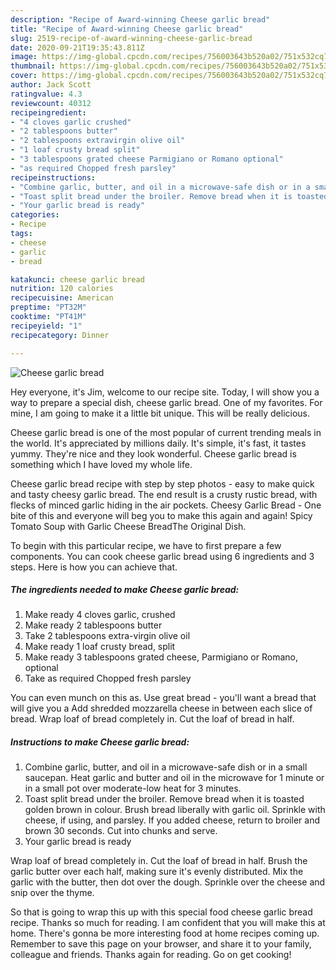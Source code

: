 ```yaml
---
description: "Recipe of Award-winning Cheese garlic bread"
title: "Recipe of Award-winning Cheese garlic bread"
slug: 2519-recipe-of-award-winning-cheese-garlic-bread
date: 2020-09-21T19:35:43.811Z
image: https://img-global.cpcdn.com/recipes/756003643b520a02/751x532cq70/cheese-garlic-bread-recipe-main-photo.jpg
thumbnail: https://img-global.cpcdn.com/recipes/756003643b520a02/751x532cq70/cheese-garlic-bread-recipe-main-photo.jpg
cover: https://img-global.cpcdn.com/recipes/756003643b520a02/751x532cq70/cheese-garlic-bread-recipe-main-photo.jpg
author: Jack Scott
ratingvalue: 4.3
reviewcount: 40312
recipeingredient:
- "4 cloves garlic crushed"
- "2 tablespoons butter"
- "2 tablespoons extravirgin olive oil"
- "1 loaf crusty bread split"
- "3 tablespoons grated cheese Parmigiano or Romano optional"
- "as required Chopped fresh parsley"
recipeinstructions:
- "Combine garlic, butter, and oil in a microwave-safe dish or in a small saucepan. Heat garlic and butter and oil in the microwave for 1 minute or in a small pot over moderate-low heat for 3 minutes."
- "Toast split bread under the broiler. Remove bread when it is toasted golden brown in colour. Brush bread liberally with garlic oil. Sprinkle with cheese, if using, and parsley. If you added cheese, return to broiler and brown 30 seconds. Cut into chunks and serve."
- "Your garlic bread is ready"
categories:
- Recipe
tags:
- cheese
- garlic
- bread

katakunci: cheese garlic bread 
nutrition: 120 calories
recipecuisine: American
preptime: "PT32M"
cooktime: "PT41M"
recipeyield: "1"
recipecategory: Dinner

---
```



![Cheese garlic bread](https://img-global.cpcdn.com/recipes/756003643b520a02/751x532cq70/cheese-garlic-bread-recipe-main-photo.jpg)

Hey everyone, it's Jim, welcome to our recipe site. Today, I will show you a way to prepare a special dish, cheese garlic bread. One of my favorites. For mine, I am going to make it a little bit unique. This will be really delicious.

Cheese garlic bread is one of the most popular of current trending meals in the world. It's appreciated by millions daily. It's simple, it's fast, it tastes yummy. They're nice and they look wonderful. Cheese garlic bread is something which I have loved my whole life.

Cheese garlic bread recipe with step by step photos - easy to make quick and tasty cheesy garlic bread. The end result is a crusty rustic bread, with flecks of minced garlic hiding in the air pockets. Cheesy Garlic Bread - One bite of this and everyone will beg you to make this again and again! Spicy Tomato Soup with Garlic Cheese BreadThe Original Dish.


To begin with this particular recipe, we have to first prepare a few components. You can cook cheese garlic bread using 6 ingredients and 3 steps. Here is how you can achieve that.

<!--inarticleads1-->

##### The ingredients needed to make Cheese garlic bread:

1. Make ready 4 cloves garlic, crushed
1. Make ready 2 tablespoons butter
1. Take 2 tablespoons extra-virgin olive oil
1. Make ready 1 loaf crusty bread, split
1. Make ready 3 tablespoons grated cheese, Parmigiano or Romano, optional
1. Take as required Chopped fresh parsley


You can even munch on this as. Use great bread - you&#39;ll want a bread that will give you a Add shredded mozzarella cheese in between each slice of bread. Wrap loaf of bread completely in. Cut the loaf of bread in half. 

<!--inarticleads2-->

##### Instructions to make Cheese garlic bread:

1. Combine garlic, butter, and oil in a microwave-safe dish or in a small saucepan. Heat garlic and butter and oil in the microwave for 1 minute or in a small pot over moderate-low heat for 3 minutes.
1. Toast split bread under the broiler. Remove bread when it is toasted golden brown in colour. Brush bread liberally with garlic oil. Sprinkle with cheese, if using, and parsley. If you added cheese, return to broiler and brown 30 seconds. Cut into chunks and serve.
1. Your garlic bread is ready


Wrap loaf of bread completely in. Cut the loaf of bread in half. Brush the garlic butter over each half, making sure it&#39;s evenly distributed. Mix the garlic with the butter, then dot over the dough. Sprinkle over the cheese and snip over the thyme. 

So that is going to wrap this up with this special food cheese garlic bread recipe. Thanks so much for reading. I am confident that you will make this at home. There's gonna be more interesting food at home recipes coming up. Remember to save this page on your browser, and share it to your family, colleague and friends. Thanks again for reading. Go on get cooking!
